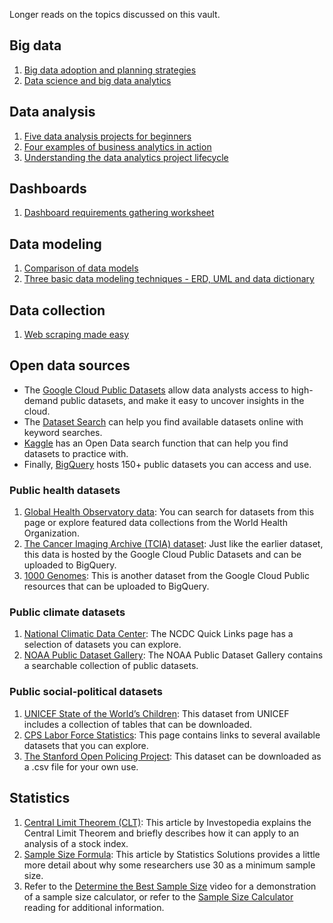 Longer reads on the topics discussed on this vault.
## Big data
1. [Big data adoption and planning strategies](https://www.informit.com/articles/article.aspx?p=2473128&seqNum=11&ranMID=24808)
2. [Data science and big data analytics](https://onlinelibrary.wiley.com/doi/book/10.1002/9781119183686)
## Data analysis
1. [Five data analysis projects for beginners](https://www.coursera.org/articles/data-analytics-projects-for-beginners)
2. [Four examples of business analytics in action](https://online.hbs.edu/blog/post/business-analytics-examples)
3. [Understanding the data analytics project lifecycle](http://pingax.com/Data%20Analyst/understanding-data-analytics-project-life-cycle/)
## Dashboards
1. [Dashboard requirements gathering worksheet](https://s3.amazonaws.com/looker-elearning-resources/Requirements+Gathering+Worksheet.pdf)
## Data modeling
1. [Comparison of data models](https://www.1keydata.com/datawarehousing/data-modeling-levels.html)
2. [Three basic data modeling techniques - ERD, UML and data dictionary](https://dataedo.com/blog/basic-data-modeling-techniques)
## Data collection
1. [Web scraping made easy](https://www.thedataschool.co.uk/anna-prosvetova/web-scraping-made-easy-import-html-tables-or-lists-using-google-sheets-and-excel/)
## Open data sources
- The [Google Cloud Public Datasets](https://cloud.google.com/public-datasets "This link takes you to the Google Cloud Public Datasets site.") allow data analysts access to high-demand public datasets, and make it easy to uncover insights in the cloud. 
- The [Dataset Search](https://datasetsearch.research.google.com/ "This link takes you to Google's dataset search engine.") can help you find available datasets online with keyword searches. 
- [Kaggle](https://www.kaggle.com/datasets?utm_medium=paid&utm_source=google.com+search&utm_campaign=datasets&gclid=CjwKCAiAt9z-BRBCEiwA_bWv-L6PpACh6RzmrJjQjmNGCCE7kky1FCtc6Jf1qld-4NwDMYL0WsUyxBoCdwAQAvD_BwE "This link takes you to the Kaggle Datasets page where you can explore, analyze, and share data.") has an Open Data search function that can help you find datasets to practice with.
- Finally, [BigQuery](https://cloud.google.com/bigquery/public-data "This link takes you to the BigQuery public datasets documentation.") hosts 150+ public datasets you can access and use. 
### Public health datasets
1. [Global Health Observatory data](https://www.who.int/data/collections "This link takes you to the World Health Organization's data collections site."): You can search for datasets from this page or explore featured data collections from the World Health Organization.  
2. [The Cancer Imaging Archive (TCIA) dataset](https://cloud.google.com/healthcare/docs/resources/public-datasets/tcia "This link takes you to the Google Cloud Cancer Imaging Archive (TCIA) overview page."): Just like the earlier dataset, this data is hosted by the Google Cloud Public Datasets and can be uploaded to BigQuery.
3. [1000 Genomes](https://cloud.google.com/life-sciences/docs/resources/public-datasets/1000-genomes "This link takes you to the Google Cloud Life Sciences 1000 Genomes project page."): This is another dataset from the Google Cloud Public resources that can be uploaded to BigQuery. 
### Public climate datasets
1. [National Climatic Data Center](https://www.ncei.noaa.gov/products "Natonal Climate Data Center Link"): The NCDC Quick Links page has a selection of datasets you can explore. 
2. [NOAA Public Dataset Gallery](https://www.climate.gov/maps-data/datasets "This link takes you to a NOAA dataset gallery from climate.gov."): The NOAA Public Dataset Gallery contains a searchable collection of public datasets.
### Public social-political datasets
1. [UNICEF State of the World’s Children](https://data.unicef.org/resources/dataset/sowc-2019-statistical-tables/ "This link takes you to statistical tables for children's health published by Unicef."): This dataset from UNICEF includes a collection of tables that can be downloaded.
2. [CPS Labor Force Statistics](https://www.bls.gov/cps/tables.htm "This link takes you to the U.S. Bureau of Labor Statistics page."): This page contains links to several available datasets that you can explore.
3. [The Stanford Open Policing Project](https://openpolicing.stanford.edu/ "This link takes you to the Stanford open policing project page and datasets."): This dataset can be downloaded as a .csv file for your own use.
## Statistics
1. [Central Limit Theorem (CLT)](https://www.investopedia.com/terms/c/central_limit_theorem.asp "Central Limit Theorem (CLT)"): This article by Investopedia explains the Central Limit Theorem and briefly describes how it can apply to an analysis of a stock index.
2. [Sample Size Formula](https://www.statisticssolutions.com/dissertation-resources/sample-size-calculation-and-sample-size-justification/sample-size-formula/ "Sample Size Formula"): This article by Statistics Solutions provides a little more detail about why some researchers use 30 as a minimum sample size.
3. Refer to the [Determine the Best Sample Size](https://www.coursera.org/learn/process-data/lecture/mSj5A/determine-the-best-sample-size "This link takes you to the Determine the Best Sample Size video in this course.") video for a demonstration of a sample size calculator, or refer to the [Sample Size Calculator](https://www.coursera.org/learn/process-data/supplement/ZqcDw/sample-size-calculator "This link takes you to the Sample Size Calculator reading in this course.") reading for additional information.